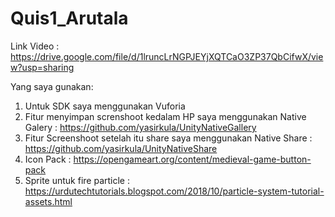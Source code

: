 # Quis1_Arutala

Link Video : https://drive.google.com/file/d/1lruncLrNGPJEYjXQTCaO3ZP37QbCifwX/view?usp=sharing
<br>

Yang saya gunakan: <br>
1. Untuk SDK saya menggunakan Vuforia <br>
2. Fitur menyimpan screnshoot kedalam HP saya menggunakan Native Galery : https://github.com/yasirkula/UnityNativeGallery <br>
3. Fitur Screenshoot setelah itu share saya menggunakan Native Share : https://github.com/yasirkula/UnityNativeShare <br>
4. Icon Pack : https://opengameart.org/content/medieval-game-button-pack <br>
5. Sprite untuk fire particle : https://urdutechtutorials.blogspot.com/2018/10/particle-system-tutorial-assets.html <br>
